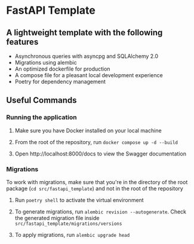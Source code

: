 # FastAPI Template

## A lightweight template with the following features

- Asynchronous queries with asyncpg and SQLAlchemy 2.0
- Migrations using alembic
- An optimized dockerfile for production
- A compose file for a pleasant local development experience
- Poetry for dependency management

## Useful Commands

### Running the application

1. Make sure you have Docker installed on your local machine

2. From the root of the repository, run `docker compose up -d --build`

3. Open http://localhost:8000/docs to view the Swagger documentation

### Migrations

To work with migrations, make sure that you're in the directory of the root package (`cd src/fastapi_template`) and not in the root of the repository

1. Run `poetry shell` to activate the virtual environment

2. To generate migrations, run `alembic revision --autogenerate`. Check the generated migration file inside `src/fastapi_template/migrations/versions`

3. To apply migrations, run `alembic upgrade head`
